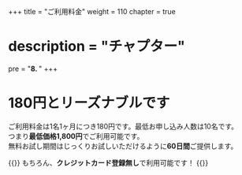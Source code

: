 +++
title = "ご利用料金"
weight = 110
chapter = true
# description = "チャプター"
pre = "<b>8. </b>"
+++


# 180円とリーズナブルです

ご利用料金は1名1ヶ月につき180円です。最低お申し込み人数は10名です。  
つまり**最低価格1,800円**でご利用可能です。  
無料お試し期間はじっくりお試しいただけるように**60日間**ご提供します。  

{{<alice pos="right" icon="ok">}}
もちろん、**クレジットカード登録無し**で利用可能です！
{{</alice>}}